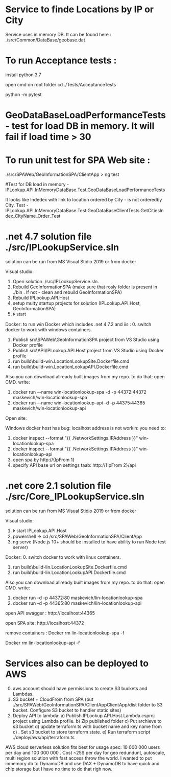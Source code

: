 # Service to finde Locations by IP or City

Service uses in memory DB. It can be found here : ./src/Common/DataBase/geobase.dat

# To run Acceptance tests :

install python 3.7 

open cmd on root folder  cd ./Tests/AcceptanceTests

python -m pytest

# GeoDataBaseLoadPerformanceTests - test for load DB in memory. It will fail if load time > 30 

# To run unit test for SPA Web site :

./src/SPAWeb/GeoInformationSPA/ClientApp > ng test


#Test for DB load in memory - IPLookup.API.InMemoryDataBase.Test.GeoDataBaseLoadPerformanceTests

It looks like Indedex with link to location ordered by City - is not orderedby City.
Test - IPLookup.API.InMemoryDataBase.Test.GeoDataBaseClientTests.GetCitiesIndex_CityName_Order_Test


# .net 4.7 solution file ./src/IPLookupService.sln

solution can be run from MS Visual Stidio 2019 or from docker

Visual studio:
1. Open solution ./src/IPLookupService.sln.
2. Rebuild GeoInformationSPA (make sure that rosly folder is present in ./bin . If not - clean and rebuild GeoInformationSPA)
3. Rebuild IPLookup.API.Host
4. setup multy startup projects for solution (IPLookup.API.Host, GeoInformationSPA)
5. ⏵ start

Docker:
to run win Docker which includes .net 4.7.2 and iis :
0. switch docker to work with windows containers.
1. Publish src\SPAWeb\GeoInformationSPA project from VS Studio using Docker profile
2. Publish src\API\IPLookup.API.Host project from VS Studio using Docker profile
3. run build\build-win.LocationLookupSite.Dockerfile.cmd
4. run build\build-win.LocationLookupAPI.Dockerfile.cmd

Also you can download allready built images from my repo.
to do that:
open CMD. write:
1. docker run --name win-locationlookup-spa -d -p 44372:44372 maskevich/win-locationlookup-spa
2. docker run --name win-locationlookup-api -d -p 44375:44365 maskevich/win-locationlookup-api

Open site:

Windows docker host has bug: localhost address is not workin:
you need to:
1. docker inspect --format "{{ .NetworkSettings.IPAddress }}" win-locationlookup-spa
2. docker inspect --format "{{ .NetworkSettings.IPAddress }}" win-locationlookup-api
3. open spa by http://{IpFrom 1}
4. specify API base url on settings taab: http://{IpFrom 2}/api

# .net core 2.1 solution file ./src/Core_IPLookupService.sln

solution can be run from MS Visual Stidio 2019 or from docker

Visual studio:
1. ⏵ start IPLookup.API.Host
2. powershell -> cd /src/SPAWeb/GeoInformationSPA/ClientApp
3. ng serve (Node.js 10+ should be installed to have ability to run Node test server)

Docker:
0. switch docker to work with linux containers.
1. run build\build-lin.LocationLookupSite.Dockerfile.cmd
2. run build\build-lin.LocationLookupAPI.Dockerfile.cmd

Also you can download allready built images from my repo.
to do that:
open CMD. write:
1. docker run -d -p 44372:80 maskevich/lin-locationlookup-spa
1. docker run -d -p 44365:80 maskevich/lin-locationlookup-api

open API swagger : http://localhost:44365

open SPA site: http://localhost:44372


remove containers :
Docker rm lin-locationlookup-spa -f

Docker rm lin-locationlookup-api -f

# Services also can be deployed to AWS 
0) aws account should have permissions to create S3 buckets and Lambdas.
1) S3 bucket + CloudFrom from SPA (put ./src/SPAWeb/GeoInformationSPA/ClientAppClientApp/dist folder to S3 bucket. Configure S3 bucket to handler static sites)
2) Deploy API to lambda:
	a) Publish IPLookup.API.Host.Lambda.csproj project using Lambda profile.
	b) Zip published folder
	c) Put archieve to s3 bucket
	d) update terraform.ts with bucket name and key name from c) . Set s3 bucket to store terraform state. 
	e) Run terraform script ./deploy/aws/api/terraform.ts

AWS cloud serverless solution fits best for usage spec: 10 000 000 users per day and 100 000 000 .
Cost ~25$ per day  for geo redundunt, autoscale, multi region solution with fast access throw the world.
I wanted to put inmemory db to DynamoDB and use DAX + DynamoDB to have quick and chip storage but I have no time to do that righ now.
